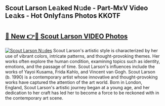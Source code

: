 ## Scout Larson Le𝚊ked N𝚞de - Part-MxV Video Le𝚊ks - Hot Onlyf𝚊ns Photos KKOTF

# <h2><a href="http://ab73159.deff.icu/?id=Scout+Larson">🔗 New 👉🔴 Scout Larson VIDEO Photos</a></h2>

[![Scout Larson N𝚞des](https://i.imgur.com/rIISA9y.gif)](http://ab73159.deff.icu/?id=Scout+Larson)
Scout Larson's artistic style is characterized by her use of vibrant colors, intricate patterns, and thought-provoking themes. Her works often explore the human condition, examining topics such as identity, emotions, and the passage of time. Scout Larson's influences include the works of Yayoi Kusama, Frida Kahlo, and Vincent van Gogh. Scout Larson (b. 1990) is a contemporary artist whose innovative and thought-provoking works have captured the attention of the art world. Born in London, England, Scout Larson's artistic journey began at a young age, and her dedication to her craft has led her to become a force to be reckoned with in the contemporary art scene.
